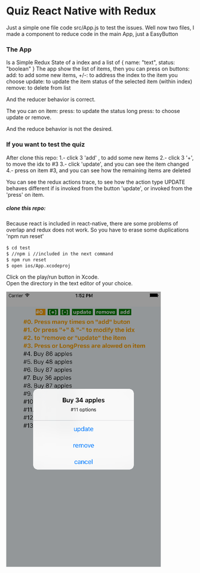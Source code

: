 Quiz React Native with Redux
========================

Just a simple one file code src/App.js to test the issues.
Well now two files, I made a component to reduce code in the main App, just a EasyButton

### The App ###

Is a Simple Redux State of a index and a list of { name: "text", status: "boolean" }
The app show the list of items, then you can press on buttons:
  add: to add some new items,
  +/-: to address the index to the item you choose
  update: to update the item status of the selected item (within index)
  remove: to delete from list

And the reducer behavior is correct.

The you can on item:
  press: to update the status
  long press: to choose update or remove.

And the reduce behavior is not the desired.

### If you want to test the quiz ###

After clone this repo:
   1.- click 3 'add' , to add some new items
   2.- click 3 '+', to move the idx to #3
   3.- click 'update', and you can see the item changed
   4.- press on item #3, and you can see how the remaining items are deleted

You can see the redux actions trace, to see how the action type UPDATE behaves different if is invoked from the button 'update', or invoked from the 'press' on item.

##### clone this repo: #####

Because react is included in react-native, there are some problems of overlap and redux does not work. So you have to erase some duplications 'npm run reset'

```
$ cd test
$ //npm i //included in the next command
$ npm run reset
$ open ios/App.xcodeproj
```

Click on the play/run button in Xcode.
<br />
Open the directory in the text editor of your choice.

![alt tag](https://github.com/srlopez/test/blob/master/ScreenShot.png)
